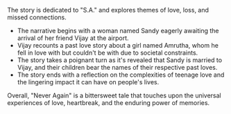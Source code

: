 
The story is dedicated to "S.A." and explores themes of love, loss, and missed connections.

- The narrative begins with a woman named Sandy eagerly awaiting the arrival of her friend Vijay at the airport.
- Vijay recounts a past love story about a girl named Amrutha, whom he fell in love with but couldn't be with due to societal constraints.
- The story takes a poignant turn as it's revealed that Sandy is married to Vijay, and their children bear the names of their respective past loves.
- The story ends with a reflection on the complexities of teenage love and the lingering impact it can have on people's lives.

Overall, "Never Again" is a bittersweet tale that touches upon the universal experiences of love, heartbreak, and the enduring power of memories.
